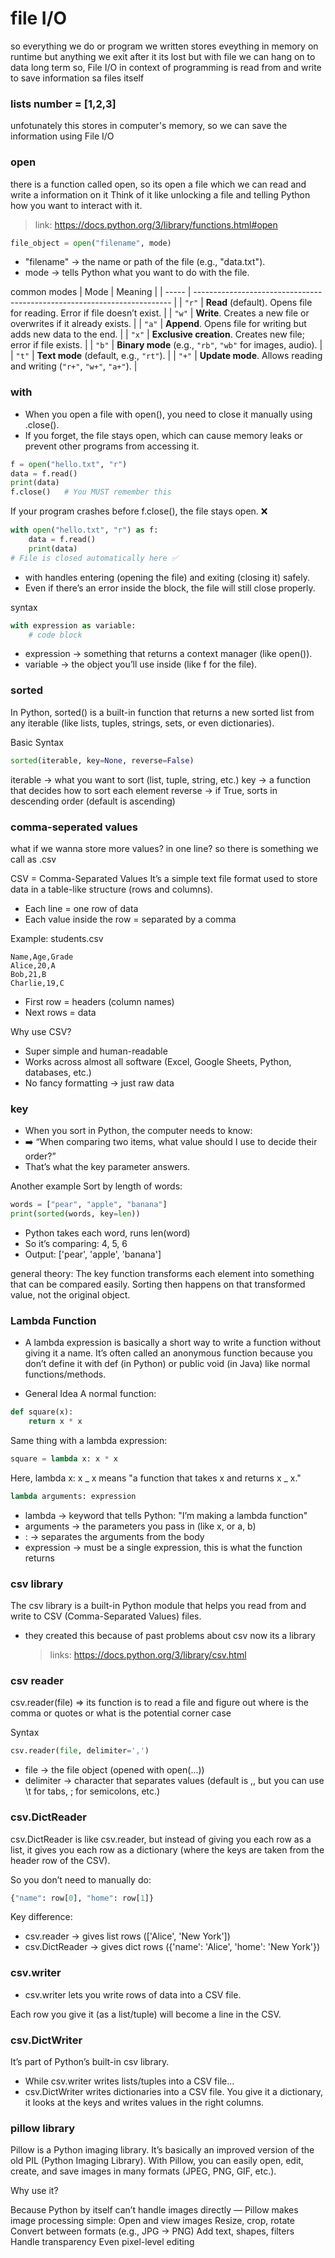 # file I/O

so everything we do or program we written stores eveything in memory on runtime but anything we exit after it its lost but with file we can hang on to data long term so, File I/O in context of programming is read from and write to save information sa files itself

### lists number = [1,2,3]

unfotunately this stores in computer's memory, so we can save the information using File I/O

### open

there is a function called open, so its open a file which we can read and write a information on it
Think of it like unlocking a file and telling Python how you want to interact with it.

> link: https://docs.python.org/3/library/functions.html#open

```python
file_object = open("filename", mode)
```

- "filename" → the name or path of the file (e.g., "data.txt").
- mode → tells Python what you want to do with the file.

common modes
| Mode | Meaning |
| ----- | ------------------------------------------------------------------------ |
| `"r"` | **Read** (default). Opens file for reading. Error if file doesn’t exist. |
| `"w"` | **Write**. Creates a new file or overwrites if it already exists. |
| `"a"` | **Append**. Opens file for writing but adds new data to the end. |
| `"x"` | **Exclusive creation**. Creates new file; error if file exists. |
| `"b"` | **Binary mode** (e.g., `"rb"`, `"wb"` for images, audio). |
| `"t"` | **Text mode** (default, e.g., `"rt"`). |
| `"+"` | **Update mode**. Allows reading and writing (`"r+"`, `"w+"`, `"a+"`). |

### with

- When you open a file with open(), you need to close it manually using .close().
- If you forget, the file stays open, which can cause memory leaks or prevent other programs from accessing it.

```python
f = open("hello.txt", "r")
data = f.read()
print(data)
f.close()   # You MUST remember this
```

If your program crashes before f.close(), the file stays open. ❌

```python
with open("hello.txt", "r") as f:
    data = f.read()
    print(data)
# File is closed automatically here ✅
```

- with handles entering (opening the file) and exiting (closing it) safely.
- Even if there’s an error inside the block, the file will still close properly.

syntax

```python
with expression as variable:
    # code block
```

- expression → something that returns a context manager (like open()).
- variable → the object you’ll use inside (like f for the file).

### sorted

In Python, sorted() is a built-in function that returns a new sorted list from any iterable (like lists, tuples, strings, sets, or even dictionaries).

Basic Syntax

```python
sorted(iterable, key=None, reverse=False)
```

iterable → what you want to sort (list, tuple, string, etc.)
key → a function that decides how to sort each element
reverse → if True, sorts in descending order (default is ascending)

### comma-seperated values

what if we wanna store more values? in one line?
so there is something we call as .csv

CSV = Comma-Separated Values
It’s a simple text file format used to store data in a table-like structure (rows and columns).

- Each line = one row of data
- Each value inside the row = separated by a comma

Example: students.csv

```code
Name,Age,Grade
Alice,20,A
Bob,21,B
Charlie,19,C
```

- First row = headers (column names)
- Next rows = data

Why use CSV?

- Super simple and human-readable
- Works across almost all software (Excel, Google Sheets, Python, databases, etc.)
- No fancy formatting → just raw data

### key

- When you sort in Python, the computer needs to know:
- ➡️ “When comparing two items, what value should I use to decide their order?”
- That’s what the key parameter answers.

Another example
Sort by length of words:

```python
words = ["pear", "apple", "banana"]
print(sorted(words, key=len))
```

- Python takes each word, runs len(word)
- So it’s comparing: 4, 5, 6
- Output: ['pear', 'apple', 'banana']

general theory:
The key function transforms each element into something that can be compared easily.
Sorting then happens on that transformed value, not the original object.

### Lambda Function

- A lambda expression is basically a short way to write a function without giving it a name.
  It’s often called an anonymous function because you don’t define it with def (in Python) or public void (in Java) like normal functions/methods.

- General Idea
  A normal function:

```python
def square(x):
    return x * x
```

Same thing with a lambda expression:

```python
square = lambda x: x * x
```

Here, lambda x: x _ x means "a function that takes x and returns x _ x."

```python
lambda arguments: expression
```

- lambda → keyword that tells Python: "I’m making a lambda function"
- arguments → the parameters you pass in (like x, or a, b)
- : → separates the arguments from the body
- expression → must be a single expression, this is what the function returns

### csv library

The csv library is a built-in Python module that helps you read from and write to CSV (Comma-Separated Values) files.

- they created this because of past problems about csv now its a library
  > links: https://docs.python.org/3/library/csv.html

### csv reader

csv.reader(file) => its function is to read a file and figure out where is the comma or quotes or what is the potential corner case

Syntax

```python
csv.reader(file, delimiter=',')
```

- file → the file object (opened with open(...))
- delimiter → character that separates values (default is ,, but you can use \t for tabs, ; for semicolons, etc.)

### csv.DictReader

csv.DictReader is like csv.reader, but instead of giving you each row as a list, it gives you each row as a dictionary (where the keys are taken from the header row of the CSV).

So you don’t need to manually do:

```python
{"name": row[0], "home": row[1]}
```

Key difference:

- csv.reader → gives list rows (['Alice', 'New York'])
- csv.DictReader → gives dict rows ({'name': 'Alice', 'home': 'New York'})

### csv.writer

- csv.writer lets you write rows of data into a CSV file.

Each row you give it (as a list/tuple) will become a line in the CSV.

### csv.DictWriter

It’s part of Python’s built-in csv library.
- While csv.writer writes lists/tuples into a CSV file…
- csv.DictWriter writes dictionaries into a CSV file.
You give it a dictionary, it looks at the keys and writes values in the right columns.

### pillow library

Pillow is a Python imaging library.
It’s basically an improved version of the old PIL (Python Imaging Library).
With Pillow, you can easily open, edit, create, and save images in many formats (JPEG, PNG, GIF, etc.).

Why use it?

Because Python by itself can’t handle images directly — Pillow makes image processing simple:
Open and view images
Resize, crop, rotate
Convert between formats (e.g., JPG → PNG)
Add text, shapes, filters
Handle transparency
Even pixel-level editing